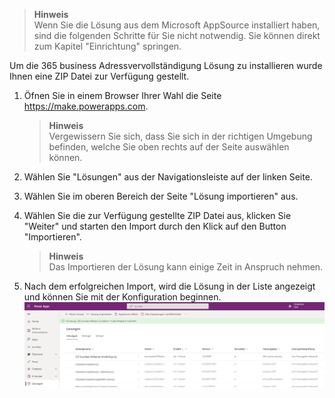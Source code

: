 >**Hinweis**<br>Wenn Sie die Lösung aus dem Microsoft AppSource installiert haben, sind die folgenden Schritte für Sie nicht notwendig. Sie können direkt zum Kapitel "Einrichtung" springen.

Um die 365 business Adressvervollständigung Lösung zu installieren wurde Ihnen eine ZIP Datei zur Verfügung gestellt.

1. Öfnen Sie in einem Browser Ihrer Wahl die Seite https://make.powerapps.com.
    >**Hinweis**<br>Vergewissern Sie sich, dass Sie sich in der richtigen Umgebung befinden, welche Sie oben rechts auf der Seite auswählen können.

2. Wählen Sie "Lösungen" aus der Navigationsleiste auf der linken Seite.
3. Wählen Sie im oberen Bereich der Seite "Lösung importieren" aus.
4. Wählen Sie die zur Verfügung gestellte ZIP Datei aus, klicken Sie "Weiter" und starten den Import durch den Klick auf den Button "Importieren".
    >**Hinweis**<br>Das Importieren der Lösung kann einige Zeit in Anspruch nehmen.
5. Nach dem erfolgreichen Import, wird die Lösung in der Liste angezeigt und können Sie mit der Konfiguration beginnen.
![picture 1](/assets/images/365-business-address-completion/addressCompletionImportOk-DE.png)